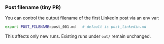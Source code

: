 ### Post filename (tiny PR)

You can control the output filename of the first LinkedIn post via an env var:
```bash
export POST_FILENAME=post_001.md   # default is post_linkedin.md
```
This affects only new runs. Existing runs under `out/` remain unchanged.
